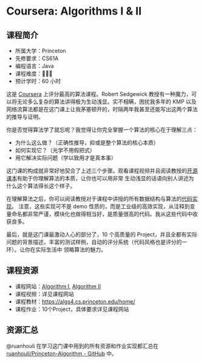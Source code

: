 # Coursera: Algorithms I & II

## 课程简介

- 所属大学：Princeton
- 先修要求：CS61A
- 编程语言：Java
- 课程难度：🌟🌟🌟
- 预计学时：60 小时

这是 [Coursera](https://www.coursera.org) 上评分最高的算法课程。Robert Sedgewick 教授有一种魔力，可以将无论多么复杂的算法讲得极为生动浅显。实不相瞒，困扰我多年的 KMP 以及网络流算法都是在这门课上让我茅塞顿开的，时隔两年我甚至还能写出这两个算法的推导与证明。

你是否觉得算法学了就忘呢？我觉得让你完全掌握一个算法的核心在于理解三点：

- 为什么这么做？（正确性推导，抑或是整个算法的核心本质）
- 如何实现它？（光学不用假把式）
- 用它解决实际问题（学以致用才是真本事）

这门课的构成就非常好地契合了上述三个步骤。观看课程视频并且阅读教授的[开源课本](https://algs4.cs.princeton.edu/home/)有助于你理解算法的本质，让你也可以用非常
生动浅显的话语向别人讲述为什么这个算法得长这个样子。

在理解算法之后，你可以阅读教授对于课程中讲授的所有数据结构与算法的[代码实现](https://algs4.cs.princeton.edu/code/)。
注意，这些实现可不是 demo 性质的，而是工业级的高效实现，从注释到变量命名都非常严谨，模块化也做得相当好，是质量很高的代码。我从这些代码中收获良多。

最后，就是这门课最激动人心的部分了，10 个高质量的 Project，并且全都有实际问题的背景描述，丰富的测试样例，自动的评分系统（代码风格也是评分的一环）。让你在实际生活中
领略算法的魅力。

## 课程资源

- 课程网站：[Algorithm I](https://www.coursera.org/learn/algorithms-part1), [Algorithm II](https://www.coursera.org/learn/algorithms-part2)
- 课程视频：详见课程网站
- 课程教材：<https://algs4.cs.princeton.edu/home/>
- 课程作业：10个Project，具体要求详见课程网站

## 资源汇总

@ruanhouli 在学习这门课中用到的所有资源和作业实现都汇总在 [ruanhouli/Princeton-Algorithm - GitHub](https://github.com/ruanhouli/Princeton-Algorithm) 中。
